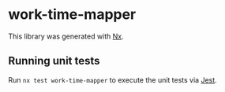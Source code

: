 # work-time-mapper

This library was generated with [Nx](https://nx.dev).

## Running unit tests

Run `nx test work-time-mapper` to execute the unit tests via [Jest](https://jestjs.io).
